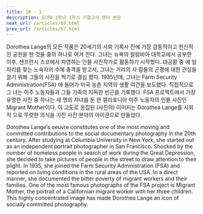 ```yaml
---
title: 18 - 1
description: ICPA 3학년 1학기 기말고사 영어 본문
next_url: /articles/69.html
prev_url: /articles/67.html
---
```


Dorothea Lange의 모든 작품은 20세기의 사회 기록사 진에 가장 감동적이고 헌신적인 공헌을 한 것들 중의 하나로 여겨 진다. 그녀는 뉴욕의 컬럼비아 대학교에서 공부한 이후, 샌프란시 스코에서 자영하는 인물 사진작가로 활동하기 시작했다. 대공황 중 에 일자리를 찾는 노숙자의 수에 충격을 받고서, 그녀는 거리의 사 람들의 곤경에 대한 관심을 끌기 위해 그들의 사진을 찍기로 결심 했다. 1935년에, 그녀는 Farm Security Administration(FSA) 에 들어가 미국 농촌 지역의 생활 여건을 보도했다. 직접적으로 그 녀는 이주 노동자들과 그들 가족의 지독한 빈곤을 기록했다. FSA 프로젝트에서 가장 유명한 사진 중 하나는 세 명의 자녀를 둔 한 캘리포니아 이주 노동자의 인물 사진인 Migrant Mother이다. 이 고도로 응집된 (사진의) 이미지는 Dorothea Lange를 사회적 으로 뚜렷한 의식을 가진 사진 분야의 아이콘으로 만들었다.

Dorothea Lange’s oeuvre constitutes one of the most moving and committed contributions to the social documentary photography in the 20th century. After studying at Columbia University in New York, she started out as an independent portrait photographer in San Francisco. Shocked by the number of homeless people in search of work during the Great Depression, she decided to take pictures of people in the street to draw attention to their plight. In 1935, she joined the Farm Security Administration (FSA) and reported on living conditions in the rural areas of the USA. In a direct manner, she documented the bitter poverty of migrant workers and their families. One of the most famous photographs of the FSA project is Migrant Mother, the portrait of a Californian migrant worker with her three children. This highly concentrated image has made Dorothea Lange an icon of socially committed photography.
